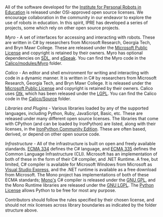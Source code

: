 All of the software developed for the [Institute for Personal Robots
in Education](http://calicoproject.org/IPRE_Software_Licenses) is
released under OSI-approved open source licenses. We encourage
collaboration in the community in our endeavor to explore the use of
robots in education. In this spirit, IPRE has developed a series of
projects, some which rely on other open source projects.

*Myro* - A set of interfaces for accessing and interacting with
robots. These are written in C# by researchers from Microsoft
Research, Georgia Tech, and Bryn Mawr College. These are released
under the [ Microsoft Public
License](http://opensource.org/licenses/ms-pl.html) and copyright is
retained by their owners. Myro has optional dependencies on
[SDL](https://www.libsdl.org/license.php), and
[eSpeak](https://bitbucket.org/ipre/calico/src/master/bin/mac/eSpeak/License.txt
). You can find the Myro code in the
[Calico/modules/Myro](https://bitbucket.org/ipre/calico/src/master/modules/Myro/)
folder.

*Calico* - An editor and shell environment for writing and
interacting with code in a dynamic manner. It is written in C# by
researchers from Microsoft Research, Georgia Tech, and Bryn Mawr
College. It is released under the
[Microsoft Public License](http://opensource.org/licenses/ms-pl.html)
and copyright is retained by their owners. Calico uses
[Gtk](http://www.gtk.org/), which has been released under the
[LGPL](http://www.gnu.org/licenses/lgpl.html). You can find the Calico
code in the [Calico/Source](https://bitbucket.org/ipre/calico/src/master/Source) folder.

*Libraries and Plugins* - Various libraries loaded by any of the
supported languages, including Python, Ruby, JavaScript, Basic,
etc. These are released under many different open source licenses. The
libraries that come with CPython (and can be loaded by IronPython) are
listed, along with their licenses, in the [IronPython Community
Edition](http://fepy.sourceforge.net/license.html). These are often
based, derived, or depend on other open source code.

*Infrastructure* - All of the infrastructure is built on open and
freely available standards. [ECMA
334](http://www.ecma-international.org/publications/standards/Ecma-334.htm)
defines the C# language, and [ECMA
335](http://www.ecma-international.org/publications/standards/Ecma-335.htm)
defines the Common Language Infrastructure (CLI). Microsoft has an
implementation of both of these in the form of their C# compiler, and
.NET Runtime. A free, but limited, C# compiler is available for
Microsoft Windows from Microsoft as [Visual Studio
Express](http://www.microsoft.com/express/), and the .NET runtime is
available as a free download from Microsoft. The Mono project has
implementations of both of these ECMA standards;
[Mono's](http://www.mono-project.com/FAQ:_Licensing) C# compiler is
released under the [GNU
GPL](http://www.gnu.org/licenses/licenses.html), and the Mono Runtime
libraries are released under the [GNU
LGPL](http://www.gnu.org/licenses/licenses.html). The [Python
License](http://www.python.org/psf/license/) allows Python to be free
for most any purpose.

Contributors should follow the rules specified by their chosen
license, and should not mix licenses across library boundaries as
indicated by the folder structure above.
